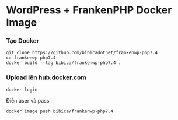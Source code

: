 # WordPress + FrankenPHP Docker Image
### Tạo Docker

```
git clone https://github.com/bibicadotnet/frankenwp-php7.4
cd frankenwp-php7.4
docker build --tag bibica/frankenwp-php7.4 .
```
### Upload lên hub.docker.com
```
docker login
```
Điền user và pass
```
docker image push bibica/frankenwp-php7.4
```
